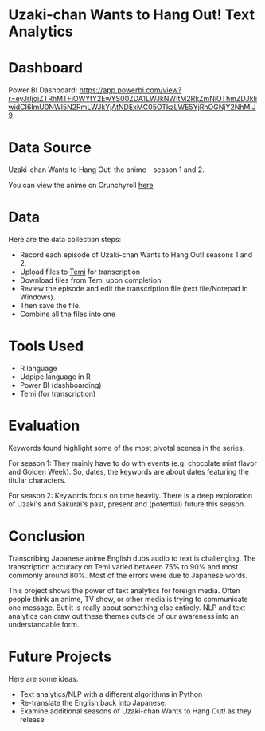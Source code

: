 
# Uzaki-chan Wants to Hang Out! Text Analytics

# Dashboard

Power BI Dashboard: https://app.powerbi.com/view?r=eyJrIjoiZTRhMTFiOWYtY2EwYS00ZDA1LWJkNWItM2RkZmNiOThmZDJkIiwidCI6ImU0NWI5N2RmLWJkYjAtNDExMC05OTkzLWE5YjRhOGNjY2NhMiJ9

# Data Source

Uzaki-chan Wants to Hang Out! the anime - season 1 and 2.

You can view the anime on Crunchyroll <a href= "https://www.crunchyroll.com/series/GNVHKN7KZ/uzaki-chan-wants-to-hang-out">here</a> 


# Data

Here are the data collection steps: 

* Record each episode of Uzaki-chan Wants to Hang Out! seasons 1 and 2. 
* Upload files to <a href = "http://www.temi.com">Temi</a> for transcription
* Download files from Temi upon completion. 
* Review the episode and edit the transcription file (text file/Notepad in Windows). 
* Then save the file.   
* Combine all the files into one


# Tools Used

* R language
* Udpipe language in R
* Power BI (dashboarding)
* Temi (for transcription)


# Evaluation 

Keywords found highlight some of the most pivotal scenes in the series. 

For season 1: They mainly have to do with events 
(e.g. chocolate mint flavor and Golden Week). So, dates, the keywords are about dates featuring the titular characters. 

For season 2: Keywords focus on time heavily. There is a deep exploration of Uzaki's and Sakurai's past, present and (potential) future this season. 


# Conclusion

Transcribing Japanese anime English dubs audio to text is challenging. The transcription accuracy on Temi varied between 75% to 90% and most commonly around 80%. Most of the errors were due to Japanese words. 

This project shows the power of text analytics for foreign media. Often people think an anime, TV show, or other media is trying to communicate one message. But it is really about something else entirely. NLP and text analytics can draw out these themes outside of our awareness into an understandable form. 


# Future Projects

Here are some ideas: 

* Text analytics/NLP with a different algorithms in Python
* Re-translate the English back into Japanese.
* Examine additional seasons of Uzaki-chan Wants to Hang Out! as they release


